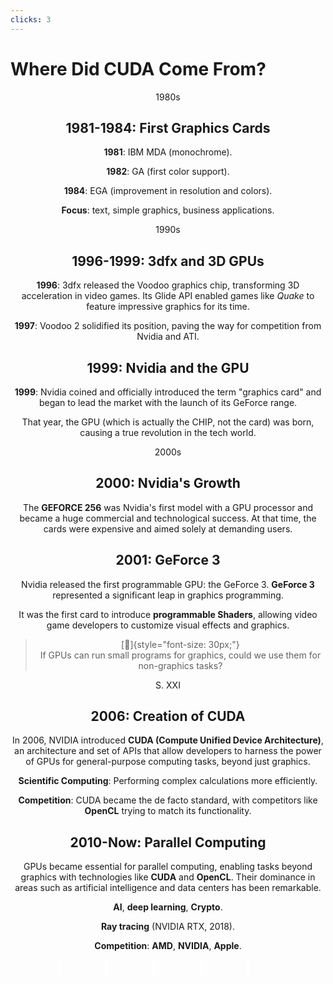 ```yaml
---
clicks: 3
---
```


# Where Did CUDA Come From?

<div v-click="[0]">

<div class="absolute" style="text-align: center; top: 95%; left: 21%">1980s</div>
<div class="absolute left-1/3 w-1/3" style="text-align: center;">

  ## 1981-1984: First Graphics Cards
**1981**: IBM MDA (monochrome).

**1982**: GA (first color support).

**1984**: EGA (improvement in resolution and colors).

**Focus**: text, simple graphics, business applications.

<img src="https://upload.wikimedia.org/wikipedia/commons/thumb/6/69/IBM_PC_5150.jpg/250px-IBM_PC_5150.jpg" style="position: absolute; top: 20%; left: -90%; width: 80%;">
<img src="https://upload.wikimedia.org/wikipedia/commons/thumb/3/33/EGA_card.jpg/800px-EGA_card.jpg" style="position: absolute; top: 0%; left: 100%; width: 80%;">
<img src="https://upload.wikimedia.org/wikipedia/commons/6/6e/Arachne_EGA_Mode.png" style="position: absolute; top: 75%; left: 100%; width: 80%;">

</div></div>
<!-- ======================================================================================== -->
<div v-click="[1]">

<div class="absolute" style="text-align: center; top: 95%; left: 36%">1990s</div>
<div class="absolute left-1/40 w-1/3" style="text-align: center;">

## 1996-1999: 3dfx and 3D GPUs
**1996**: 3dfx released the Voodoo graphics chip, transforming 3D acceleration in video games. Its Glide API enabled games like *Quake* to feature impressive graphics for its time.

**1997**: Voodoo 2 solidified its position, paving the way for competition from Nvidia and ATI.

</div>

<div class="absolute left-25/40 w-1/3" style="text-align: center;">

## 1999: Nvidia and the GPU
**1999**: Nvidia coined and officially introduced the term "graphics card" and began to lead the market with the launch of its GeForce range.

That year, the GPU (which is actually the CHIP, not the card) was born, causing a true revolution in the tech world.

<img src="https://upload.wikimedia.org/wikipedia/commons/thumb/a/aa/3dfx_logo.svg/800px-3dfx_logo.svg.png" style="position: absolute; top: 110%; left: -150%; width: 30%;">
<img src="https://i.blogs.es/ae33c8/quake_screen-8-_-250746611e7c20cb3827.25829569/840_560.jpeg" style="position: absolute; top: 10%; left: -70%; width: 60%;">
<img src="https://i.ytimg.com/vi/as-aVVm9JZI/sddefault.jpg" style="position: absolute; top: 85%; left: -70%; width: 60%;">
<img src="https://i0.wp.com/www.madboxpc.com/wp-content/uploads/2010/07/NVIDIA-GeForce1.jpg?resize=405%2C390&ssl=1" style="position: absolute; top: 100%; left: 30%; width: 40%;">

</div>

</div>

<!-- ======================================================================================== -->
<div v-click="[2]">


<div class="absolute" style="text-align: center; top: 95%; left: 51%">2000s</div>

<div class="absolute left-1/40 w-1/3" style="text-align: center;">

## 2000: Nvidia's Growth
The **GEFORCE 256** was Nvidia's first model with a GPU processor and became a huge commercial and technological success. At that time, the cards were expensive and aimed solely at demanding users.

<img src="https://upload.wikimedia.org/wikipedia/commons/e/e1/VisionTek_GeForce_256.jpg" style="position: absolute; top: 100%; left: 15%; width: 70%;">

</div>

<div class="absolute left-25/40 w-1/3" style="text-align: center;">

## 2001: GeForce 3
Nvidia released the first programmable GPU: the GeForce 3. **GeForce 3** represented a significant leap in graphics programming.

It was the first card to introduce **programmable Shaders**, allowing video game developers to customize visual effects and graphics.

<blockquote>

[🤔]{style="font-size: 30px;"}<br> If GPUs can run small programs for graphics, could we use them for non-graphics tasks?
</blockquote>

</div>

</div>
<!-- ======================================================================================== -->

<div v-click="[3]">


<div class="absolute" style="text-align: center; top: 95%; left: 66%">S. XXI</div>
<div class="absolute left-1/40 w-1/3" style="text-align: center;">

## 2006: Creation of CUDA

In 2006, NVIDIA introduced **CUDA (Compute Unified Device Architecture)**, an architecture and set of APIs that allow developers to harness the power of GPUs for general-purpose computing tasks, beyond just graphics.

**Scientific Computing**: Performing complex calculations more efficiently.

**Competition**: CUDA became the de facto standard, with competitors like **OpenCL** trying to match its functionality.


</div>

<div class="absolute left-25/40 w-1/3" style="text-align: center;">

## 2010-Now: Parallel Computing
GPUs became essential for parallel computing, enabling tasks beyond graphics with technologies like **CUDA** and **OpenCL**. Their dominance in areas such as artificial intelligence and data centers has been remarkable.

**AI**, **deep learning**, **Crypto**.

**Ray tracing** (NVIDIA RTX, 2018).

**Competition**: **AMD**, **NVIDIA**, **Apple**.

</div>

</div>
<!-- ======================================================================================== -->

<div class="absolute bottom-0 left-0 w-full" style="text-align: center;">
  <svg width="100%" height="25">
    <rect x="15%" y="0" width="1%" height="100%"  fill="white"/>
    <rect x="30%" y="0" width="1%" height="100%"  fill="white"/>
    <rect x="45%" y="0" width="1%" height="100%"  fill="white"/>
    <rect x="60%" y="0" width="1%" height="100%"  fill="white"/>
    <rect x="75%" y="0" width="1%" height="100%"  fill="white"/>
  </svg>
</div>

